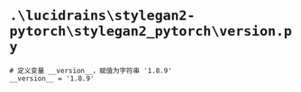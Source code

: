 # `.\lucidrains\stylegan2-pytorch\stylegan2_pytorch\version.py`

```
# 定义变量 __version__，赋值为字符串 '1.8.9'
__version__ = '1.8.9'
```